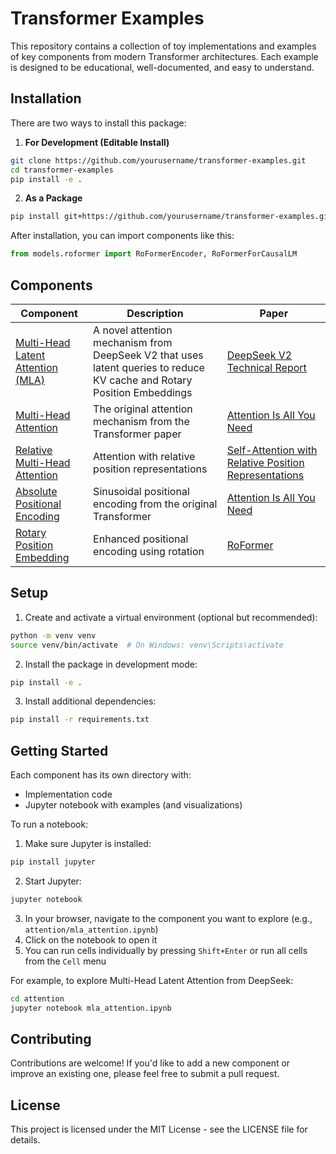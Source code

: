 # Transformer Examples

This repository contains a collection of toy implementations and examples of key components from modern Transformer architectures. Each example is designed to be educational, well-documented, and easy to understand.

## Installation

There are two ways to install this package:

1. **For Development (Editable Install)**
```bash
git clone https://github.com/yourusername/transformer-examples.git
cd transformer-examples
pip install -e .
```

2. **As a Package**
```bash
pip install git+https://github.com/yourusername/transformer-examples.git
```

After installation, you can import components like this:
```python
from models.roformer import RoFormerEncoder, RoFormerForCausalLM
```

## Components

| Component | Description | Paper |
|-----------|-------------|-------|
| [Multi-Head Latent Attention (MLA)](./attention/mla_attention.ipynb) | A novel attention mechanism from DeepSeek V2 that uses latent queries to reduce KV cache and Rotary Position Embeddings | [DeepSeek V2 Technical Report](https://arxiv.org/abs/2405.04434) |
| [Multi-Head Attention](./attention/multi_head_attention.py) | The original attention mechanism from the Transformer paper | [Attention Is All You Need](https://arxiv.org/abs/1706.03762) |
| [Relative Multi-Head Attention](./attention) | Attention with relative position representations | [Self-Attention with Relative Position Representations](https://arxiv.org/abs/1803.02155) |
| [Absolute Positional Encoding](./attention/positional_encoding.ipynb) | Sinusoidal positional encoding from the original Transformer | [Attention Is All You Need](https://arxiv.org/abs/1706.03762) |
| [Rotary Position Embedding](./attention/mla_attention.py) | Enhanced positional encoding using rotation | [RoFormer](https://arxiv.org/abs/2104.09864) |

## Setup

1. Create and activate a virtual environment (optional but recommended):
```bash
python -m venv venv
source venv/bin/activate  # On Windows: venv\Scripts\activate
```

2. Install the package in development mode:
```bash
pip install -e .
```

3. Install additional dependencies:
```bash
pip install -r requirements.txt
```

## Getting Started

Each component has its own directory with:
- Implementation code
- Jupyter notebook with examples (and visualizations)

To run a notebook:

1. Make sure Jupyter is installed:
```bash
pip install jupyter
```

2. Start Jupyter:
```bash
jupyter notebook
```

3. In your browser, navigate to the component you want to explore (e.g., `attention/mla_attention.ipynb`)
4. Click on the notebook to open it
5. You can run cells individually by pressing `Shift+Enter` or run all cells from the `Cell` menu

For example, to explore Multi-Head Latent Attention from DeepSeek:
```bash
cd attention
jupyter notebook mla_attention.ipynb
```

## Contributing

Contributions are welcome! If you'd like to add a new component or improve an existing one, please feel free to submit a pull request.

## License

This project is licensed under the MIT License - see the LICENSE file for details. 